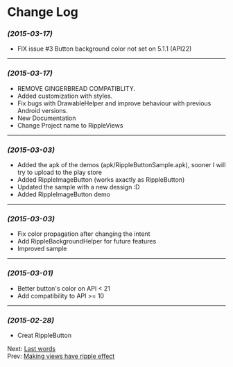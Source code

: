 # Change Log

### *(2015-03-17)*
 * FIX issue #3 Button background color not set on 5.1.1 (API22)

--------------


### *(2015-03-17)*
 * REMOVE GINGERBREAD COMPATIBLITY.
 * Added customization with styles.
 * Fix bugs with DrawableHelper and improve behaviour with previous Android versions.
 * New Documentation
 * Change Project name to RippleViews

--------------

### *(2015-03-03)*
 * Added the apk of the demos (apk/RippleButtonSample.apk), sooner I will try to upload to the play store
 * Added RippleImageButton (works axactly as RippleButton)
 * Updated the sample with a new dessign :D
 * Added RippleImageButton demo

--------------

### *(2015-03-03)*
 * Fix color propagation after changing the intent
 * Add RippleBackgroundHelper for future features
 * Improved sample

--------------

### *(2015-03-01)*
 * Better button's color on API < 21
 * Add compatibility to API >= 10

--------------

### *(2015-02-28)*
 * Creat RippleButton


Next: [Last words](docs/Thanks.md)<br>
Prev: [Making views have ripple effect](docs/RippleDrawableHelper.md)